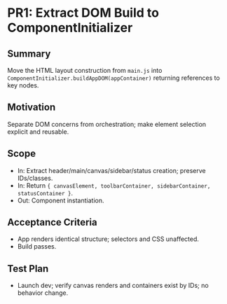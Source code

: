 # PR1: Extract DOM Build to ComponentInitializer

## Summary
Move the HTML layout construction from `main.js` into `ComponentInitializer.buildAppDOM(appContainer)` returning references to key nodes.

## Motivation
Separate DOM concerns from orchestration; make element selection explicit and reusable.

## Scope
- In: Extract header/main/canvas/sidebar/status creation; preserve IDs/classes.
- In: Return `{ canvasElement, toolbarContainer, sidebarContainer, statusContainer }`.
- Out: Component instantiation.

## Acceptance Criteria
- App renders identical structure; selectors and CSS unaffected.
- Build passes.

## Test Plan
- Launch dev; verify canvas renders and containers exist by IDs; no behavior change.

